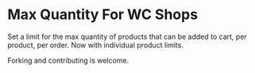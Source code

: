 Max Quantity For WC Shops
========================

Set a limit for the max quantity of products that can be added to cart, per product, per order. Now with individual product limits.

Forking and contributing is welcome.
